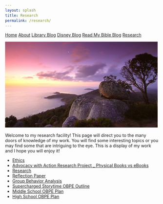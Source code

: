```yaml
---
layout: splash
title: Research
permalink: /research/
---
```


[Home](/)
[About](/about/)
[Library Blog](/library/)
[Disney Blog](/disney/)
[Read My Bible Blog](/bible/)
[Research](/research/)

<img src="/assets/Sunset.jpg" width="500px" length="500px">

 Welcome to my research facility! This page will direct you to the many doors of knowledge of my work. You will find some interesting topics or you may find some that are intriguing to the eye. This is a display of my work and I hope you will enjoy it!

*  <a href="/assets/docs/Ethics.pdf">Ethics</a>
*  <a href="/assets/docs/Advocacy with Action Research Project_ Physical Books vs eBooks.pdf">Advocacy with Action Research Project _ Physical Books vs eBooks</a>
*  <a href="/assets/docs/Research.pdf">Research</a>
*  <a href= "/assets/docs/Reflection Paper.pdf">Reflection Paper</a>
*  <a href="/assets/docs/Group Behavior Analysis.pdf">Group Behavior Analysis</a>
*  <a href="/assets/docs/Supercharged Storytime OBPE Outline.pdf">Supercharged Storytime OBPE Outline</a>
*  <a href="/assets/docs/Middle School OBPE Plan.pdf">Middle School OBPE Plan</a>
*  <a href="/assets/docs/High School OBPE Plan.pdf">High School OBPE Plan</a>

